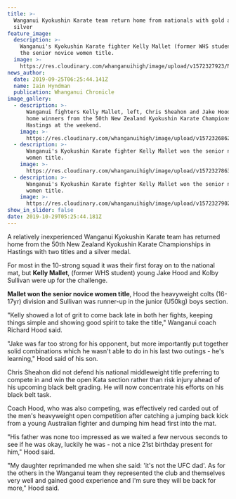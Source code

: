 ```yaml
---
title: >-
  Wanganui Kyokushin Karate team return home from nationals with gold and
  silver 
feature_image:
  description: >-
    Wanganui's Kyokushin Karate fighter Kelly Mallet (former WHS student) won
    the senior novice women title.
  image: >-
    https://res.cloudinary.com/whanganuihigh/image/upload/v1572327923/News/Kelly_Mallet_in_action.jpg
news_author:
  date: 2019-09-25T06:25:44.141Z
  name: Iain Hyndman
  publication: Whanganui Chronicle
image_gallery:
  - description: >-
      Wanganui fighters Kelly Mallet, left, Chris Sheahon and Jake Hood return
      home winners from the 50th New Zealand Kyokushin Karate Championships in
      Hastings at the weekend.
    image: >-
      https://res.cloudinary.com/whanganuihigh/image/upload/v1572326862/News/Kelly_Mallet_ex._Chron_25.9.19.jpg
  - description: >-
      Wanganui's Kyokushin Karate fighter Kelly Mallet won the senior novice
      women title.
    image: >-
      https://res.cloudinary.com/whanganuihigh/image/upload/v1572327863/News/Kelly_Mallet_in_action.2JPG.jpg
  - description: >-
      Wanganui's Kyokushin Karate fighter Kelly Mallet won the senior novice
      women title.
    image: >-
      https://res.cloudinary.com/whanganuihigh/image/upload/v1572327902/News/Kelly_Mallet_in_action.3JPG.jpg
show_in_slider: false
date: 2019-10-29T05:25:44.181Z
---
```

A relatively inexperienced Wanganui Kyokushin Karate team has returned home from the 50th New Zealand Kyokushin Karate Championships in Hastings with two titles and a silver medal.

For most in the 10-strong squad it was their first foray on to the national mat, but **Kelly Mallet**, (former WHS student) young Jake Hood and Kolby Sullivan were up for the challenge.

**Mallet won the senior novice women title**, Hood the heavyweight colts (16-17yr) division and Sullivan was runner-up in the junior (U50kg) boys section.

"Kelly showed a lot of grit to come back late in both her fights, keeping things simple and showing good spirit to take the title," Wanganui coach Richard Hood said.

"Jake was far too strong for his opponent, but more importantly put together solid combinations which he wasn't able to do in his last two outings - he's learning," Hood said of his son.

Chris Sheahon did not defend his national middleweight title preferring to compete in and win the open Kata section rather than risk injury ahead of his upcoming black belt grading. He will now concentrate his efforts on his black belt task.

Coach Hood, who was also competing, was effectively red carded out of the men's heavyweight open competition after catching a jumping back kick from a young Australian fighter and dumping him head first into the mat.

"His father was none too impressed as we waited a few nervous seconds to see if he was okay, luckily he was - not a nice 21st birthday present for him," Hood said.

"My daughter reprimanded me when she said: 'it's not the UFC dad'. As for the others in the Wanganui team they represented the club and themselves very well and gained good experience and I'm sure they will be back for more," Hood said.
